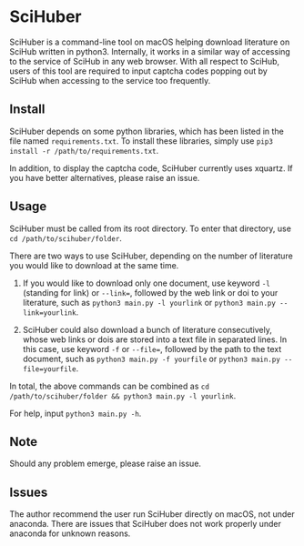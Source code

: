 # SciHuber

SciHuber is a command-line tool on macOS helping download literature on SciHub written in python3. Internally, it works in a similar way of accessing to the service of SciHub in any web browser. With all respect to SciHub, users of this tool are required to input captcha codes popping out by SciHub when accessing to the service too frequently.

## Install

SciHuber depends on some python libraries, which has been listed in the file named `requirements.txt`. To install these libraries, simply use `pip3 install -r /path/to/requirements.txt`.

In addition, to display the captcha code, SciHuber currently uses xquartz. If you have better alternatives, please raise an issue.

## Usage

SciHuber must be called from its root directory. To enter that directory, use `cd /path/to/scihuber/folder`.

There are two ways to use SciHuber, depending on the number of literature you would like to download at the same time.

1. If you would like to download only one document, use keyword `-l` (standing for link) or `--link=`, followed by the web link or doi to your literature, such as `python3 main.py -l yourlink` or `python3 main.py --link=yourlink`.

2. SciHuber could also download a bunch of literature consecutively, whose web links or dois are stored into a text file in separated lines. In this case, use keyword `-f` or `--file=`, followed by the path to the text document, such as `python3 main.py -f yourfile` or `python3 main.py --file=yourfile`.

In total, the above commands can be combined as `cd /path/to/scihuber/folder && python3 main.py -l yourlink`.

For help, input `python3 main.py -h`.

## Note

Should any problem emerge, please raise an issue.

## Issues

The author recommend the user run SciHuber directly on macOS, not under anaconda. There are issues that SciHuber does not work properly under anaconda for unknown reasons.
